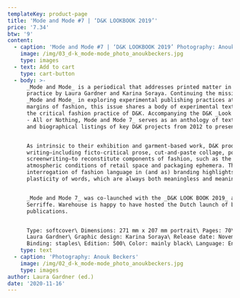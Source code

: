 ```yaml
---
templateKey: product-page
title: 'Mode and Mode #7 | ‘D&K LOOKBOOK 2019’'
price: '7.34'
btw: '9'
content:
  - caption: 'Mode and Mode #7 | ‘D&K LOOKBOOK 2019’ Photography: Anouk Beckers.'
    image: /img/03_d-k_mode-mode_photo_anoukbeckers.jpg
    type: images
  - text: Add to cart
    type: cart-button
  - body: >-
      _Mode and Mode_ is a periodical that addresses printed matter in fashion
      practice by Laura Gardner and Karina Soraya. Continuing the mission of
      _Mode and Mode_ in exploring experimental publishing practices at the
      margins of fashion, this issue shares a body of experimental text works by
      the critical fashion practice of D&K. Accompanying the D&K _Look Book 2019
      - All or Nothing, Mode and Mode 7_ serves as an anthology of text works
      and biographical listings of key D&K projects from 2012 to present. 


      As intrinsic to their exhibition and garment-based work, D&K produce
      writing—including ficto-critical prose, cut-and-paste collage, poetry, and
      screenwriting—to reconstitute components of fashion, such as the garment,
      atmospheric conditions of retail space and packaging ephemera. Their
      interrogation of fashion language in (and as) branding highlights the
      plasticity of words, which are always both meaningless and meaningful.


      _Mode and Mode 7_ was co-launched with the _D&K LOOK BOOK 2019_ at San
      Serriffe. Warehouse is happy to have hosted the Dutch launch of both
      publications.


      Type: softcover\ Dimensions: 271 mm x 207 mm portrait\ Pages: 70\ Editor:
      Laura Gardner\ Graphic design: Karina Soraya\ Release date: November 2019\
      Binding: staples\ Edition: 500\ Color: mainly black\ Language: English
    type: text
  - caption: 'Photography: Anouk Beckers'
    image: /img/02_d-k_mode-mode_photo_anoukbeckers.jpg
    type: images
author: Laura Gardner (ed.)
date: '2020-11-16'
---
```


